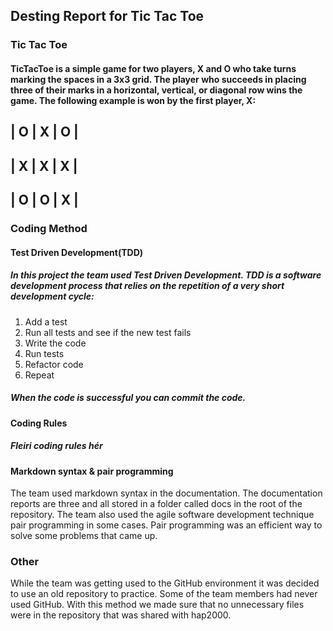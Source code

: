 ## Desting Report for Tic Tac Toe

### Tic Tac Toe 

#### TicTacToe is a simple game for two players, X and O who take turns marking the spaces in a 3x3 grid. The player who succeeds in placing three of their marks in a horizontal, vertical, or diagonal row wins the game. The following example is won by the first player, X:

| O | X | O |
-------------
| X | X | X |
-------------
| O | O | X |
-------------

### Coding Method

#### Test Driven Development(TDD)

##### In this project the team used Test Driven Development. TDD is a software development process that relies on the repetition of a very short development cycle: 
1. Add a test
2. Run all tests and see if the new test fails
3. Write the code
4. Run tests
5. Refactor code
6. Repeat

##### When the code is successful you can commit the code.

#### Coding Rules

##### Fleiri coding rules hér

#### Markdown syntax & pair programming

The team used markdown syntax in the documentation. The documentation reports are three and all stored in a folder called docs in the root of the repository. The team also used the agile software development technique pair programming in some cases. Pair programming was an efficient way to solve some problems that came up.

### Other

While the team was getting used to the GitHub environment it was decided to use an old repository to practice. Some of the team members had never used GitHub. With this method we made sure that no unnecessary files were in the repository that was shared with hap2000.
